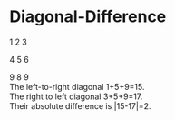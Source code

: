 # Diagonal-Difference
1  2  3 

4  5  6

9  8  9     
The left-to-right diagonal 1+5+9=15.    
The right to left diagonal 3+5+9=17.    
Their absolute difference is |15-17|=2.

